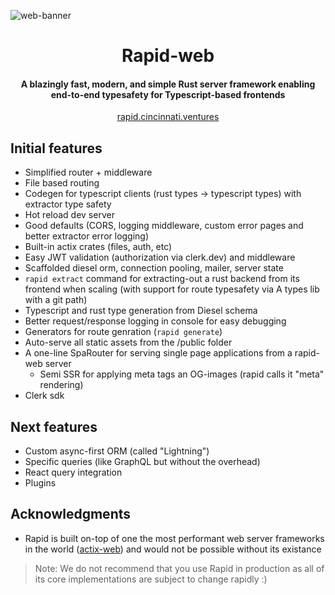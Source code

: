 ![web-banner](https://user-images.githubusercontent.com/68653294/230900821-06221c9d-3769-4dc8-8e8a-b9e2af81fdca.svg)
<h1 align='center'>Rapid-web</h1>
<h4 align='center'>A blazingly fast, modern, and simple Rust server framework enabling end-to-end typesafety for Typescript-based frontends</h4>
<div align='center'>
<a href='https://rapid.cincinnati.ventures/' target='_blank'>rapid.cincinnati.ventures</a>
</div>

## Initial features
- Simplified router + middleware
- File based routing
- Codegen for typescript clients (rust types -> typescript types) with extractor type safety
- Hot reload dev server
- Good defaults (CORS, logging middleware, custom error pages and better extractor error logging)
- Built-in actix crates (files, auth, etc)
- Easy JWT validation (authorization via clerk.dev) and middleware
- Scaffolded diesel orm, connection pooling, mailer, server state
- `rapid extract` command for extracting-out a rust backend from its frontend when scaling (with support for route typesafety via A types lib with a git path)
- Typescript and rust type generation from Diesel schema
- Better request/response logging in console for easy debugging
- Generators for route genration (`rapid generate`)
- Auto-serve all static assets from the /public folder
- A one-line SpaRouter for serving single page applications from a rapid-web server
    - Semi SSR for applying meta tags an OG-images (rapid calls it "meta" rendering)
- Clerk sdk

## Next features
- Custom async-first ORM (called "Lightning")
- Specific queries (like GraphQL but without the overhead)
- React query integration
- Plugins


## Acknowledgments
- Rapid is built on-top of one the most performant web server frameworks in the world ([actix-web](https://github.com/actix)) and would not be possible without its existance

> Note: We do not recommend that you use Rapid in production as all of its core implementations are subject to change rapidly :)
